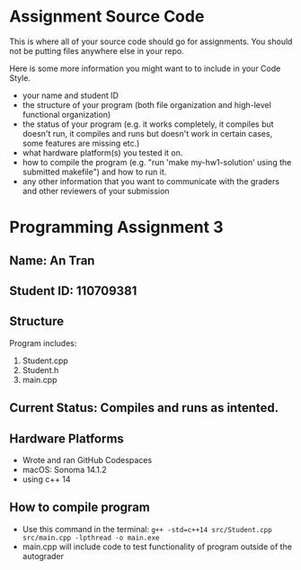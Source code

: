 # Assignment Source Code

This is where all of your source code should go for assignments. You should not be putting files anywhere else in your repo.

Here is some more information you might want to to include in your Code Style.

- your name and student ID
- the structure of your program (both file organization and high-level functional organization)
- the status of your program (e.g. it works completely, it compiles but doesn't run, it compiles and runs but doesn't work in certain cases, some features are missing etc.)
- what hardware platform(s) you tested it on.  
- how to compile the program (e.g. "run 'make my-hw1-solution' using the submitted makefile") and how to run it.
- any other information that you want to communicate with the graders and other reviewers of your submission

# Programming Assignment 3
## Name: An Tran
## Student ID: 110709381

## Structure
Program includes:
1. Student.cpp
2. Student.h
3. main.cpp

## Current Status: Compiles and runs as intented.

## Hardware Platforms
- Wrote and ran GitHub Codespaces
- macOS: Sonoma 14.1.2
- using c++ 14

## How to compile program
- Use this command in the terminal: `g++ -std=c++14 src/Student.cpp src/main.cpp -lpthread -o main.exe`
- main.cpp will include code to test functionality of program outside of the autograder
